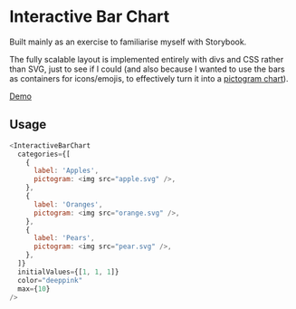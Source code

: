# Interactive Bar Chart

Built mainly as an exercise to familiarise myself with Storybook.

The fully scalable layout is implemented entirely with divs and CSS rather than SVG, just to see if I could (and also because I wanted to use the bars as containers for icons/emojis, to effectively turn it into a [pictogram chart](https://www.theschoolrun.com/what-pictogram)).

[Demo](https://apmeehan.github.io/interactive-bar-chart)

## Usage

```js
<InteractiveBarChart
  categories={[
    {
      label: 'Apples',
      pictogram: <img src="apple.svg" />,
    },
    {
      label: 'Oranges',
      pictogram: <img src="orange.svg" />,
    },
    {
      label: 'Pears',
      pictogram: <img src="pear.svg" />,
    },
  ]}
  initialValues={[1, 1, 1]}
  color="deeppink"
  max={10}
/>
```
